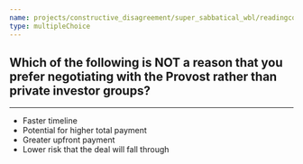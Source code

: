 ```yaml
---
name: projects/constructive_disagreement/super_sabbatical_wbl/readingcomp_scientist_5.md
type: multipleChoice
---
```


## Which of the following is NOT a reason that you prefer negotiating with the Provost rather than private investor groups?

---

- Faster timeline
- Potential for higher total payment
- Greater upfront payment
- Lower risk that the deal will fall through